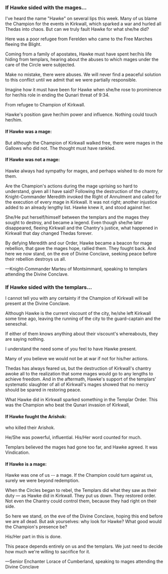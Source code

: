 <h3> If Hawke sided with the mages... </h3>

I've heard the name "Hawke" on several lips this week. Many of us blame the Champion for the events in Kirkwall, which sparked a war and hurled all Thedas into chaos. But can we truly fault Hawke for what she/he did?

Here was a poor refugee from Ferelden who came to the Free Marches fleeing the Blight.

Coming from a family of apostates, Hawke must have spent her/his life hiding from templars, hearing about the abuses to which mages under the care of the Circle were subjected.

Make no mistake, there were abuses. We will never find a peaceful solution to this conflict until we admit that we were partially responsible.

Imagine how it must have been for Hawke when she/he rose to prominence for her/his role in ending the Qunari threat of 9:34.

From refugee to Champion of Kirkwall.

Hawke's position gave her/him power and influence. Nothing could touch her/him.

<h4> If Hawke was a mage: </h4> But although the Champion of Kirkwall walked free, there were mages in the Gallows who did not. The thought must have rankled.

<h4> If Hawke was not a mage: </h4> Hawke always had sympathy for mages, and perhaps wished to do more for them.

Are the Champion's actions during the mage uprising so hard to understand, given all I have said? Following the destruction of the chantry, Knight-Commander Meredith invoked the Right of Annulment and called for the execution of every mage in Kirkwall. It was not right; another injustice added to an already lengthy list. Hawke knew it, and stood against her.

She/He put herself/himself between the templars and the mages they sought to destroy, and became a legend. Even though she/he later disappeared, fleeing Kirkwall and the Chantry's justice, what happened in Kirkwall that day changed Thedas forever.

By defying Meredith and our Order, Hawke became a beacon for mage rebellion, that gave the mages hope, rallied them. They fought back. And here we now stand, on the eve of Divine Conclave, seeking peace before their rebellion destroys us all.

—Knight-Commander Marteu of Montsimmard, speaking to templars attending the Divine Conclave.
<division>

<h3> If Hawke sided with the templars... </h3>

I cannot tell you with any certainty if the Champion of Kirkwall will be present at the Divine Conclave.

Although Hawke is the current viscount of the city, he/she left Kirkwall some time ago, leaving the running of the city to the guard-captain and the seneschal.

If either of them knows anything about their viscount's whereabouts, they are saying nothing.

I understand the need some of you feel to have Hawke present.

Many of you believe we would not be at war if not for his/her actions.

Thedas has always feared us, but the destruction of Kirkwall's chantry awoke all to the realization that some mages would go to any lengths to achieve freedom. And in the aftermath, Hawke's support of the templars' systematic slaughter of all of Kirkwall's mages showed that no mercy should be spared in restoring peace.

What Hawke did in Kirkwall sparked something in the Templar Order. This was the Champion who beat the Qunari invasion of Kirkwall,

<h4> If Hawke fought the Arishok: </h4> who killed their Arishok.

He/She was powerful, influential. His/Her word counted for much.

Templars believed the mages had gone too far, and Hawke agreed. It was Vindication.

<h4> If Hawke is a mage: </h4> Hawke was one of us -- a mage. If the Champion could turn against us, surely we were beyond redemption.

When the Circles began to rebel, the Templars did what they saw as their duty — as Hawke did in Kirkwall. They put us down. They restored order. Not even the Chantry could control them, because they had right on their side.

So here we stand, on the eve of the Divine Conclave, hoping this end before we are all dead. But ask yourselves: why look for Hawke? What good would the Champion's presence be?

His/Her part in this is done.

This peace depends entirely on us and the templars. We just need to decide how much we're willing to sacrifice for it.

—Senior Enchanter Lorace of Cumberland, speaking to mages attending the Divine Conclave
